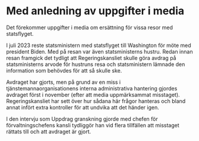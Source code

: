 # Med anledning av uppgifter i media

Det förekommer uppgifter i media om ersättning för vissa resor med statsflyget.


I juli 2023 reste statsministern med statsflyget till Washington för möte med president Biden. Med på resan var även statsministerns hustru. Redan innan resan framgick det tydligt att Regeringskansliet skulle göra avdrag på statsministerns arvode för hustruns resa och statsministern lämnade den information som behövdes för att så skulle ske.

Avdraget har gjorts, men på grund av en miss i tjänstemannaorganisationens interna administrativa hantering gjordes avdraget först i november (efter att media uppmärksammat misstaget). Regeringskansliet har sett över hur sådana här frågor hanteras och bland annat infört extra kontroller för att undvika att det händer igen.

I den intervju som Uppdrag granskning gjorde med chefen för förvaltningschefens kansli tydliggör han vid flera tillfällen att misstaget rättats till och att avdraget är gjort.
